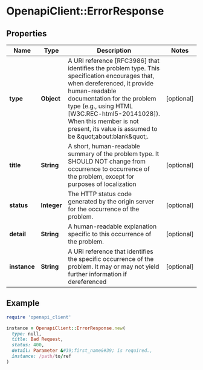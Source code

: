 # OpenapiClient::ErrorResponse

## Properties

| Name | Type | Description | Notes |
| ---- | ---- | ----------- | ----- |
| **type** | **Object** | A URI reference [RFC3986] that identifies the problem type.  This specification encourages that, when dereferenced, it provide human-readable documentation for the problem type (e.g., using HTML [W3C.REC-html5-20141028]).  When this member is not present, its value is assumed to be \&quot;about:blank\&quot;. | [optional] |
| **title** | **String** | A short, human-readable summary of the problem type.  It SHOULD NOT change from occurrence to occurrence of the problem, except for purposes of localization | [optional] |
| **status** | **Integer** | The HTTP status code generated by the origin server for the occurrence of the problem. | [optional] |
| **detail** | **String** | A human-readable explanation specific to this occurrence of the problem. | [optional] |
| **instance** | **String** | A URI reference that identifies the specific occurrence of the problem. It may or may not yield further information if dereferenced | [optional] |

## Example

```ruby
require 'openapi_client'

instance = OpenapiClient::ErrorResponse.new(
  type: null,
  title: Bad Request,
  status: 400,
  detail: Parameter &#39;first_name&#39; is required.,
  instance: /path/to/ref
)
```

